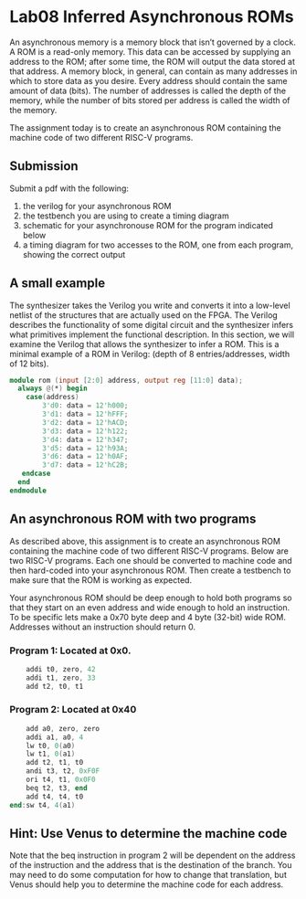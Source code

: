 # Lab08 Inferred Asynchronous ROMs
An asynchronous memory is a memory block that isn’t governed by a clock. A ROM is a read-only memory. 
This data can be accessed by supplying an address to the ROM; after some time, the ROM will output the 
data stored at that address.  A memory block, in general, can contain as many addresses in which to 
store data as you desire.  Every address should contain the same amount of data (bits). The number of 
addresses is called the depth of the memory, while the number of bits stored per address is called the 
width of the memory.

The assignment today is to create an asynchronous ROM containing the machine code of two different RISC-V programs.

## Submission
Submit a pdf with the following: 
1) the verilog for your asynchronous ROM
2) the testbench you are using to create a timing diagram
3) schematic for your asynchronouse ROM for the program indicated below
4) a timing diagram for two accesses to the ROM, one from each program, showing the correct output

## A small example
The synthesizer takes the Verilog you write and converts it into a low-level netlist of the structures 
that are actually used on the FPGA. The Verilog describes the functionality of some digital circuit and 
the synthesizer infers what primitives implement the functional description. In this section, we will 
examine the Verilog that allows the synthesizer to infer a ROM. This is a minimal example of a ROM in 
Verilog: (depth of 8 entries/addresses, width of 12 bits).

```verilog
module rom (input [2:0] address, output reg [11:0] data); 
  always @(*) begin
    case(address)
        3'd0: data = 12'h000;
        3'd1: data = 12'hFFF; 
        3'd2: data = 12'hACD; 
        3'd3: data = 12'h122; 
        3'd4: data = 12'h347; 
        3'd5: data = 12'h93A; 
        3'd6: data = 12'h0AF; 
        3'd7: data = 12'hC2B;
   endcase 
  end
endmodule
```
## An asynchronous ROM with two programs

As described above, this assignment is to create an asynchronous ROM containing the machine code of two
different RISC-V programs. Below are two RISC-V programs. Each one should be converted to machine code and 
then hard-coded into your asynchronous ROM. Then create a testbench to make sure that the ROM is working 
as expected.

Your asynchronous ROM should be deep enough to hold both programs so that they start on an even address and
wide enough to hold an instruction. To be specific lets make a 0x70 byte deep and 4 byte (32-bit) wide ROM.
Addresses without an instruction should return 0.

### Program 1: Located at 0x0.
``` verilog
    addi t0, zero, 42
    addi t1, zero, 33
    add t2, t0, t1
```
### Program 2: Located at 0x40
```verilog
    add a0, zero, zero
    addi a1, a0, 4
    lw t0, 0(a0)
    lw t1, 0(a1)
    add t2, t1, t0
    andi t3, t2, 0xF0F
    ori t4, t1, 0x0F0
    beq t2, t3, end
    add t4, t4, t0
end:sw t4, 4(a1)
```

## Hint: Use Venus to determine the machine code
Note that the beq instruction in program 2 will be dependent on the address of the instruction and
the address that is the destination of the branch. You may need to do some computation for how to
change that translation, but Venus should help you to determine the machine code for each address.
